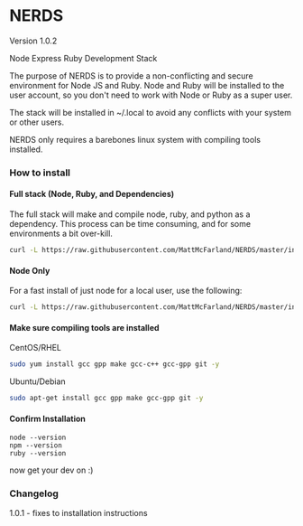 # NERDS
Version 1.0.2

Node Express Ruby Development Stack 

The purpose of NERDS is to provide a non-conflicting and secure environment for Node JS and Ruby.  Node and Ruby will be installed to the user account, so you don't need to work with Node or Ruby as a super user.

The stack will be installed in ~/.local to avoid any conflicts with your system or other users.

NERDS only requires a barebones linux system with compiling tools installed.

### How to install

#### Full stack (Node, Ruby, and Dependencies)

The full stack will make and compile node, ruby, and python as a dependency.  This process can be time consuming, and for some environments a bit over-kill.  

```bash
curl -L https://raw.githubusercontent.com/MattMcFarland/NERDS/master/install.sh | bash
```

#### Node Only

For a fast install of just node for a local user, use the following:
```bash
curl -L https://raw.githubusercontent.com/MattMcFarland/NERDS/master/install-node.sh | bash
```

#### Make sure compiling tools are installed 

CentOS/RHEL
```bash
sudo yum install gcc gpp make gcc-c++ gcc-gpp git -y
```

Ubuntu/Debian
```bash
sudo apt-get install gcc gpp make gcc-gpp git -y
```

#### Confirm Installation

```
node --version
npm --version
ruby --version
```

now get your dev on :)


### Changelog
1.0.1 - fixes to installation instructions
